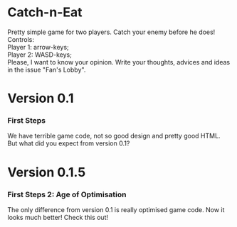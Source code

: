 # Catch-n-Eat
Pretty simple game for two players. Catch your enemy before he does! </br>
Controls: </br>
  Player 1: arrow-keys;</br>
  Player 2: WASD-keys;</br>
Please, I want to know your opinion. Write your thoughts, advices and ideas in the issue "Fan's Lobby".</br>
# Version 0.1
### First Steps
  We have terrible game code, not so good design and pretty good HTML. But what did you expect from version 0.1?</br>
# Version 0.1.5  
### First Steps 2: Age of Optimisation
  The only difference from version 0.1 is really optimised game code. Now it looks much better! Check this out!
